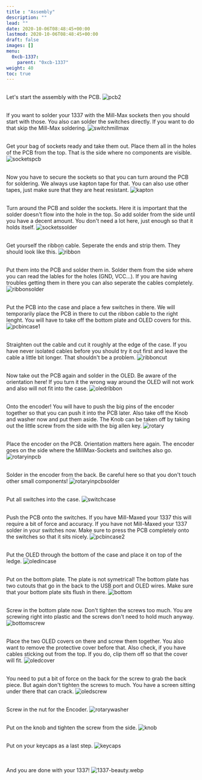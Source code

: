 ```yaml
---
title : "Assembly"
description: ""
lead: ""
date: 2020-10-06T08:48:45+00:00
lastmod: 2020-10-06T08:48:45+00:00
draft: false
images: []
menu:
  0xcb-1337:
    parent: "0xcb-1337"
weight: 40
toc: true
---
```


<br>Let's start the assembly with the PCB.
![pcb2](pcb2.jpg)

<br>If you want to solder your 1337 with the Mill-Max sockets then you should start with those. You also can solder the switches directly. If you want to do that skip the Mill-Max soldering.
![switchmillmax](switchmillmax.jpg)

<br>Get your bag of sockets ready and take them out. Place them all in the holes of the PCB from the top. That is the side where no components are visible.
![socketspcb](socketspcb.jpg)

<br>Now you have to secure the sockets so that you can turn around the PCB for soldering. We always use kapton tape for that. You can also use other tapes, just make sure that they are heat resistant.
![kapton](kapton.jpg)

<br>Turn around the PCB and solder the sockets. Here it is important that the solder doesn't flow into the hole in the top. So add solder from the side until you have a decent amount. You don't need a lot here, just enough so that it holds itself.
![socketssolder](socketssolder.jpg)

<br>Get yourself the ribbon cable. Seperate the ends and strip them. They should look like this.
![ribbon](ribbon.jpg)

<br>Put them into the PCB and solder them in. Solder them from the side where you can read the lables for the holes (GND, VCC...). If you are having troubles getting them in there you can also seperate the cables completely.
![ribbonsolder](ribbonsolder.jpg)

<br>Put the PCB into the case and place a few switches in there. We will temporarily place the PCB in there to cut the ribbon cable to the right lenght. You will have to take off the bottom plate and OLED covers for this.
![pcbincase1](pcbincase1.jpg)

<br>Straighten out the cable and cut it roughly at the edge of the case. If you have never isolated cables before you should try it out first and leave the cable a little bit longer. That shouldn't be a problem.
![ribboncut](ribboncut.jpg)

<br>Now take out the PCB again and solder in the OLED. Be aware of the orientation here! If you turn it the wrong way around the OLED will not work and also will not fit into the case.
![oledribbon](oledribbon.jpg)

<br>Onto the encoder! You will have to push the big pins of the encoder together so that you can push it into the PCB later. Also take off the Knob and washer now and put them aside. The Knob can be taken off by taking out the little screw from the side with the big allen key.
![rotary](rotary.jpg)

<br>Place the encoder on the PCB. Orientation matters here again. The encoder goes on the side where the MillMax-Sockets and switches also go.
![rotaryinpcb](rotaryinpcb.jpg)

<br>Solder in the encoder from the back. Be careful here so that you don't touch other small components!
![rotaryinpcbsolder](rotaryinpcbsolder.jpg)

<br>Put all switches into the case.
![switchcase](switchcase.jpg)

<br>Push the PCB onto the switches. If you have Mill-Maxed your 1337 this will require a bit of force and accuracy. If you have not Mill-Maxed your 1337 solder in your switches now. Make sure to press the PCB completely onto the switches so that it sits nicely.
![pcbincase2](pcbincase2.jpg)

<br>Put the OLED through the bottom of the case and place it on top of the ledge.
![oledincase](oledincase.jpg)

<br>Put on the bottom plate. The plate is not symetrical! The bottom plate has two cutouts that go in the back to the USB port and OLED wires. Make sure that your bottom plate sits flush in there.
![bottom](bottom.jpg)

<br>Screw in the bottom plate now. Don't tighten the screws too much. You are screwing right into plastic and the screws don't need to hold much anyway.
![bottomscrew](bottomscrew.jpg)

<br>Place the two OLED covers on there and screw them together. You also want to remove the protective cover before that. Also check, if you have cables sticking out from the top. If you do, clip them off so that the cover will fit.
![oledcover](oledcover.jpg)

<br>You need to put a bit of force on the back for the screw to grab the back piece. But again don't tighten the screws to much. You have a screen sitting under there that can crack.
![oledscrew](oledscrew.jpg)

<br>Screw in the nut for the Encoder.
![rotarywasher](rotarywasher.jpg)

<br>Put on the knob and tighten the screw from the side.
![knob](knob.jpg)

<br>Put on your keycaps as a last step.
![keycaps](keycaps.jpg)

<br><br>And you are done with your 1337!
![1337-beauty.webp](1337-beauty.webp)